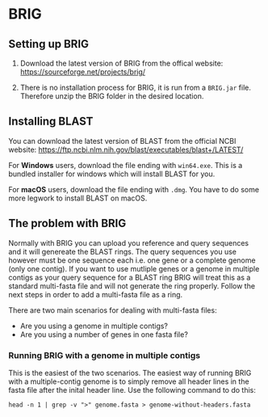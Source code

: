 # BRIG
## Setting up BRIG
1. Download the latest version of BRIG from the offical website: https://sourceforge.net/projects/brig/

2. There is no installation process for BRIG, it is run from a `BRIG.jar` file. Therefore unzip the BRIG folder in the desired location.

## Installing BLAST
You can download the latest version of BLAST from the official NCBI website: https://ftp.ncbi.nlm.nih.gov/blast/executables/blast+/LATEST/

For **Windows** users, download the file ending with `win64.exe`. This is a bundled installer for windows which will install BLAST for you.

For **macOS** users, download the file ending with `.dmg`. You have to do some more legwork to install BLAST on macOS.

## The problem with BRIG

Normally with BRIG you can upload you reference and query sequences and it will genereate the BLAST rings. The query sequences you use however must be one sequence each i.e. one gene or a complete genome (only one contig). If you want to use mutliple genes or a genome in multiple contigs as your query sequence for a BLAST ring BRIG will treat this as a standard multi-fasta file and will not generate the ring properly. Follow the next steps in order to add a multi-fasta file as a ring.

There are two main scenarios for dealing with multi-fasta files:

- Are you using a genome in multiple contigs?
- Are you using a number of genes in one fasta file?

### Running BRIG with a genome in multiple contigs

This is the easiest of the two scenarios. The easiest way of running BRIG with a multiple-contig genome is to simply remove all header lines in the fasta file after the inital header line. Use the following command to do this:

`head -n 1 | grep -v ">" genome.fasta > genome-without-headers.fasta`

